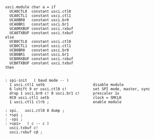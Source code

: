     usci.module char a = if
      UCA0CTL0  constant usci.ctl0
      UCA0CTL1  constant usci.ctl1
      UCA0BR0   constant usci.br0
      UCA0BR1   constant usci.br1
      UCA0RXBUF constant usci.rxbuf
      UCA0TXBUF constant usci.txbuf
    else
      UCB0CTL0  constant usci.ctl0
      UCB0CTL1  constant usci.ctl1
      UCB0BR0   constant usci.br0
      UCB0BR1   constant usci.br1
      UCB0RXBUF constant usci.rxbuf
      UCB0TXBUF constant usci.txbuf
    then


    : spi-init   ( baud mode -- )
      1 usci.ctl1 setb                      disable module
      6 lshift 9 or usci.ctl0 c!            set SPI mode, master, sync
      drop 1 usci.br0 c! 0 usci.br1 c!      prescaler 1x
      0C0 usci.ctl1 setb                    clock = SMCLK
      1 usci.ctl1 clrb ;                    enable module

    : spi.   usci.ctl0 8 dump ;
    : +spi ;
    : -spi ;
    : >spi>   ( c -- c )
      usci.txbuf c!
      usci.rxbuf c@ ;
